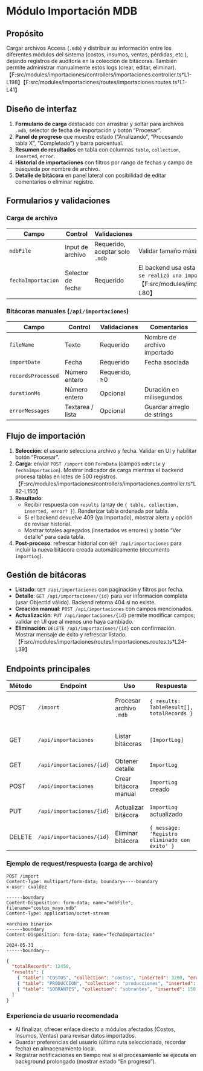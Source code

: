 # Módulo Importación MDB

## Propósito
Cargar archivos Access (`.mdb`) y distribuir su información entre los diferentes módulos del sistema (costos, insumos, ventas, pérdidas, etc.), dejando registros de auditoría en la colección de bitácoras. También permite administrar manualmente estos logs (crear, editar, eliminar).【F:src/modules/importaciones/controllers/importaciones.controller.ts†L1-L198】【F:src/modules/importaciones/routes/importaciones.routes.ts†L1-L41】

## Diseño de interfaz
1. **Formulario de carga** destacado con arrastrar y soltar para archivos `.mdb`, selector de fecha de importación y botón “Procesar”.
2. **Panel de progreso** que muestre estado (“Analizando”, “Procesando tabla X”, “Completado”) y barra porcentual.
3. **Resumen de resultados** en tabla con columnas `table`, `collection`, `inserted`, `error`.
4. **Historial de importaciones** con filtros por rango de fechas y campo de búsqueda por nombre de archivo.
5. **Detalle de bitácora** en panel lateral con posibilidad de editar comentarios o eliminar registro.

## Formularios y validaciones
### Carga de archivo
| Campo | Control | Validaciones | Comentarios |
| --- | --- | --- | --- |
| `mdbFile` | Input de archivo | Requerido, aceptar solo `.mdb` | Validar tamaño máximo (según política, sugerido < 50 MB) |
| `fechaImportacion` | Selector de fecha | Requerido | El backend usa esta fecha para procesar registros y validar duplicados (`Ya se realizó una importación...`).【F:src/modules/importaciones/controllers/importaciones.controller.ts†L37-L80】 |

### Bitácoras manuales (`/api/importaciones`)
| Campo | Control | Validaciones | Comentarios |
| --- | --- | --- | --- |
| `fileName` | Texto | Requerido | Nombre de archivo importado |
| `importDate` | Fecha | Requerido | Fecha asociada |
| `recordsProcessed` | Número entero | Requerido, ≥0 | |
| `durationMs` | Número entero | Opcional | Duración en milisegundos |
| `errorMessages` | Textarea / lista | Opcional | Guardar arreglo de strings |

## Flujo de importación
1. **Selección**: el usuario selecciona archivo y fecha. Validar en UI y habilitar botón “Procesar”.
2. **Carga**: enviar `POST /import` con `FormData` (campos `mdbFile` y `fechaImportacion`). Mostrar indicador de carga mientras el backend procesa tablas en lotes de 500 registros.【F:src/modules/importaciones/controllers/importaciones.controller.ts†L82-L150】
3. **Resultado**:
   - Recibir respuesta con `results` (array de `{ table, collection, inserted, error? }`). Renderizar tabla ordenada por tabla.
   - Si el backend devuelve 409 (ya importado), mostrar alerta y opción de revisar historial.
   - Mostrar totales agregados (insertados vs errores) y botón “Ver detalle” para cada tabla.
4. **Post-proceso**: refrescar historial con `GET /api/importaciones` para incluir la nueva bitácora creada automáticamente (documento `ImportLog`).

## Gestión de bitácoras
- **Listado**: `GET /api/importaciones` con paginación y filtros por fecha.
- **Detalle**: `GET /api/importaciones/{id}` para ver información completa (usar ObjectId válido). Backend retorna 404 si no existe.
- **Creación manual**: `POST /api/importaciones` con campos mencionados.
- **Actualización**: `PUT /api/importaciones/{id}` permite modificar campos; validar en UI que al menos uno haya cambiado.
- **Eliminación**: `DELETE /api/importaciones/{id}` con confirmación. Mostrar mensaje de éxito y refrescar listado.【F:src/modules/importaciones/routes/importaciones.routes.ts†L24-L39】

## Endpoints principales
| Método | Endpoint | Uso | Respuesta | Notas |
| --- | --- | --- | --- | --- |
| POST | `/import` | Procesar archivo `.mdb` | `{ results: TableResult[], totalRecords }` | Responder errores específicos por tabla |
| GET | `/api/importaciones` | Listar bitácoras | `[ImportLog]` | Permitir filtros en query (ampliable) |
| GET | `/api/importaciones/{id}` | Obtener detalle | `ImportLog` | 404 si no existe |
| POST | `/api/importaciones` | Crear bitácora manual | `ImportLog` creado | Validar campos requeridos |
| PUT | `/api/importaciones/{id}` | Actualizar bitácora | `ImportLog` actualizado | Enviar solo campos modificados |
| DELETE | `/api/importaciones/{id}` | Eliminar bitácora | `{ message: 'Registro eliminado con éxito' }` | Confirmar antes de ejecutar |

### Ejemplo de request/respuesta (carga de archivo)
```http
POST /import
Content-Type: multipart/form-data; boundary=----boundary
x-user: cvaldez

------boundary
Content-Disposition: form-data; name="mdbFile"; filename="costos_mayo.mdb"
Content-Type: application/octet-stream

<archivo binario>
------boundary
Content-Disposition: form-data; name="fechaImportacion"

2024-05-31
------boundary--
```
```json
{
  "totalRecords": 12450,
  "results": [
    { "table": "COSTOS", "collection": "costos", "inserted": 3200, "error": null },
    { "table": "PRODUCCION", "collection": "producciones", "inserted": 2800, "error": null },
    { "table": "SOBRANTES", "collection": "sobrantes", "inserted": 150, "error": "Duplicado accessId" }
  ]
}
```

### Experiencia de usuario recomendada
- Al finalizar, ofrecer enlace directo a módulos afectados (Costos, Insumos, Ventas) para revisar datos importados.
- Guardar preferencias del usuario (última ruta seleccionada, recordar fecha) en almacenamiento local.
- Registrar notificaciones en tiempo real si el procesamiento se ejecuta en background prolongado (mostrar estado “En progreso”).

